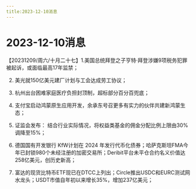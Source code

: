 ```yaml
---
title:2023-12-10消息
---
```

# 2023-12-10消息
【20231209/周六/十月二十七】1.美国总统拜登之子亨特·拜登涉嫌9项税务犯罪被起诉，或面临最高17年监禁；

2. 美光就150亿美元建厂计划与工会达成劳工协议；

3. 杭州出台困难家庭医疗负担封顶制，超标部分百分百兜底；

4. 支付宝启动鸿蒙原生应用开发，余承东号召更多有实力的伙伴共建新鸿蒙生态；

5. 证监会发布： 结合行业实际情况，将权益类基金的佣金分配比例上限由30%调降至15%；

6. 德国国有开发银行 KfW计划在 2024 年发行代币化债券；哈萨克斯坦FMA今年已封锁980个未经注册的加密交易所；Deribit平台未平仓合约名义价值达258亿美元，创历史新高；

7. 富达的现货比特币ETF现已在DTCC上列出；Circle推出USDC和EURC测试网水龙头；USDT市值自年初以来增长35%，增加237亿美元；